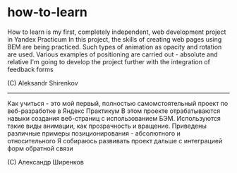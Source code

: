 # how-to-learn

How to learn is my first, completely independent, web development project in Yandex Practicum
In this project, the skills of creating web pages using BEM are being practiced.
Such types of animation as opacity and rotation are used.
Various examples of positioning are carried out - absolute and relative
I'm going to develop the project further with the integration of feedback forms

(C) Aleksandr Shirenkov

---

Как учиться - это мой первый, полностью самомстоятельный проект по веб-разработке в Яндекс Практикум
В этом проекте отрабатываются навыки создания веб-страниц с использованием БЭМ.
Используются такие виды анимации, как прозрачность и вращение.
Приведены различные примеры позиционирования - абсолютного и относительного
Я собираюсь развивать проект дальше с интеграцией форм обратной связи

(C) Александр Ширенков
